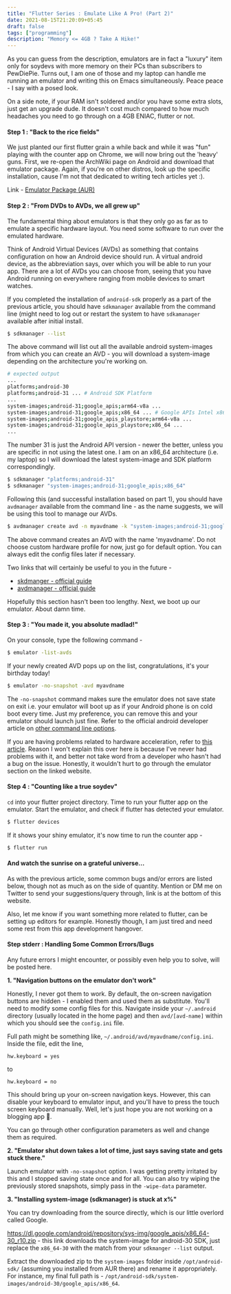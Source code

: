 ```yaml
---
title: "Flutter Series : Emulate Like A Pro! (Part 2)"
date: 2021-08-15T21:20:09+05:45
draft: false 
tags: ["programming"]
description: "Memory <= 4GB ? Take A Hike!"
---
```


As you can guess from the description, emulators are in fact a "luxury" item only for soydevs with more memory on their PCs than subscribers to PewDiePie. Turns out, I am one of those and my laptop can handle me running an emulator and writing this on Emacs simultaneously. Peace peace - I say with a posed look.

On a side note, if your RAM isn't soldered and/or you have some extra slots, just get an upgrade dude. It doesn't cost much compared to how much headaches you need to go through on a 4GB ENIAC, flutter or not.

#### Step 1 : "Back to the rice fields"

We just planted our first flutter grain a while back and while it was "fun" playing with the counter app on Chrome, we will now bring out the 'heavy' guns. First, we re-open the ArchWiki page on Android and download that emulator package. Again, if you're on other distros, look up the specific installation, cause I'm not that dedicated to writing tech articles yet :).

Link - [Emulator Package (AUR)](https://aur.archlinux.org/packages/android-emulator/)

#### Step 2 : "From DVDs to AVDs, we all grew up"

The fundamental thing about emulators is that they only go as far as to emulate a specific hardware layout. You need some software to run over the emulated hardware. 

Think of Android Virtual Devices (AVDs) as something that contains configuration on how an Android device should run. A virtual android device, as the abbreviation says, over which you will be able to run your app. There are a lot of AVDs you can choose from, seeing that you have Android running on everywhere ranging from mobile devices to smart watches. 

If you completed the installation of `android-sdk` properly as a part of the previous article, you should have `sdkmanager` available from the command line (might need to log out or restart the system to have `sdkamanager` available after initial install.

```bash
$ sdkmanager --list
```

The above command will list out all the available android system-images from which you can create an AVD - you will download a system-image depending on the architecture you're working on.

```bash
# expected output
...
platforms;android-30
platforms;android-31 ... # Android SDK Platform
...
system-images;android-31;google_apis;arm64-v8a ...
system-images;android-31;google_apis;x86_64 ... # Google APIs Intel x86 Atom_64 System Image
system-images;android-31;google_apis_playstore;arm64-v8a ...
system-images;android-31;google_apis_playstore;x86_64 ... 
...
```

The number 31 is just the Android API version - newer the better, unless you are specific in not using the latest one. I am on an x86_64 architecture (i.e. my laptop) so I will download the latest system-image and SDK platform correspondingly.

```bash
$ sdkmanager "platforms;android-31" 
$ sdkmanager "system-images;android-31;google_apis;x86_64" 
```

Following this (and successful installation based on part 1), you should have `avdmanager` available from the command line - as the name suggests, we will be using this tool to manage our AVDs. 

```bash
$ avdmanager create avd -n myavdname -k "system-images;android-31;google_apis;x86_64"
```

The above command creates an AVD with the name 'myavdname'. Do not choose custom hardware profile for now, just go for default option. You can always edit the config files later if necessary.

Two links that will certainly be useful to you in the future -
- [skdmanger - official guide](https://developer.android.com/studio/command-line/sdkmanager)
- [avdmanager - official guide](https://developer.android.com/studio/command-line/avdmanager)

Hopefully this section hasn't been too lengthy. Next, we boot up our emulator. About damn time.


#### Step 3 : "You made it, you absolute madlad!"

On your console, type the following command - 

```bash
$ emulator -list-avds
```

If your newly created AVD pops up on the list, congratulations, it's your birthday today!

```bash
$ emulator -no-snapshot -avd myavdname 
```

The `-no-snapshot` command makes sure the emulator does not save state on exit i.e. your emulator will boot up as if your Android phone is on cold boot every time. Just my preference, you can remove this and your emulator should launch just fine. Refer to the official android developer article on [other command line options](https://developer.android.com/studio/run/emulator-commandline).

If you are having problems related to hardware acceleration, refer to [this article](https://developer.android.com/studio/run/emulator-acceleration). Reason I won't explain this over here is because I've never had problems with it, and better not take word from a developer who hasn't had a bug on the issue. Honestly, it wouldn't hurt to go through the emulator section on the linked website.

#### Step 4 : "Counting like a true soydev"

`cd` into your flutter project directory. Time to run your flutter app on the emulator. Start the emulator, and check if flutter has detected your emulator.

```bash
$ flutter devices
```

If it shows your shiny emulator, it's now time to run the counter app - 

```bash
$ flutter run
```

#### And watch the sunrise on a grateful universe... 

As with the previous article, some common bugs and/or errors are listed below, though not as much as on the side of quantity. Mention or DM me on Twitter to send your suggestions/query through, link is at the bottom of this website. 

Also, let me know if you want something more related to flutter, can be setting up editors for example. Honestly though, I am just tired and need some rest from this app development hangover.

#### Step stderr : Handling Some Common Errors/Bugs

Any future errors I might encounter, or possibly even help you to solve, will be posted here.

**1. "Navigation buttons on the emulator don't work"**

Honestly, I never got them to work. By default, the on-screen navigation buttons are hidden - I enabled them and used them as substitute. You'll need to modify some config files for this. Navigate inside your `~/.android` directory (usually located in the home page) and then `avd/[avd-name]` within which you should see the `config.ini` file. 

Full path might be something like, `~/.android/avd/myavdname/config.ini`. Inside the file, edit the line,

```
hw.keyboard = yes
```

to 

```
hw.keyboard = no
```

This should bring up your on-screen navigation keys. However, this can disable your keyboard to emulator input, and you'll have to press the touch screen keyboard manually. Well, let's just hope you are not working on a blogging app :eyes:.

You can go through other configuration parameters as well and change them as required.

**2. "Emulator shut down takes a lot of time, just says saving state and gets stuck there."**

Launch emulator with `-no-snapshot` option. I was getting pretty irritated by this and I stopped saving state once and for all. You can also try wiping the previously stored snapshots, simply pass in the `-wipe-data` parameter.

**3. "Installing system-image (sdkmanager) is stuck at x%"**

You can try downloading from the source directly, which is our little overlord called Google. 

https://dl.google.com/android/repository/sys-img/google_apis/x86_64-30_r10.zip - this link downloads the system-image for android-30 SDK, just replace the `x86_64-30` with the match from your `sdkmanger --list` output. 

Extract the downloaded zip to the `system-images` folder inside `/opt/android-sdk/` (assuming you installed from AUR there) and rename it appropriately. For instance, my final full path is - `/opt/android-sdk/system-images/android-30/google_apis/x86_64`.
